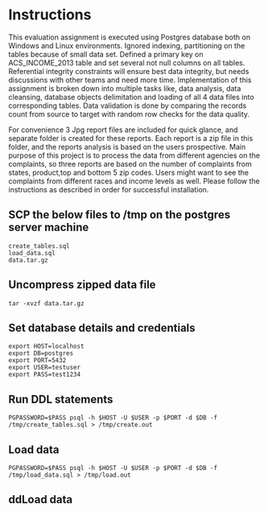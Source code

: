# Instructions
This evaluation assignment is executed using Postgres database both on Windows and Linux environments.  Ignored indexing, partitioning on the tables because of small data set.  Defined a primary key on ACS_INCOME_2013 table and set several not null columns on all tables.  Referential integrity constraints will ensure best data integrity, but needs discussions with other teams and need more time.
Implementation of this assignment is broken down into multiple tasks like, data analysis, data cleansing, database objects delimitation and loading of all 4 data files into corresponding tables. Data validation is done by comparing the records count from source to target with random row checks for the data quality.

For convenience 3 Jpg report files are included for quick glance, and separate folder is created for these reports.  Each report is a zip file in this folder, and the reports analysis is based on the users prospective.  Main purpose of this project is to process the data from different agencies on the complaints, so three reports are based on the number of complaints from states, product,top and bottom 5 zip codes.  Users might want to see the complaints from different races and income levels as well.  Please follow the instructions as described in order for successful installation.
## SCP the below files to /tmp on the postgres server machine
```
create_tables.sql
load_data.sql
data.tar.gz
```

## Uncompress zipped data file
```
tar -xvzf data.tar.gz
```

## Set database details and credentials
```
export HOST=localhost
export DB=postgres
export PORT=5432
export USER=testuser
export PASS=test1234
```

## Run DDL statements
```
PGPASSWORD=$PASS psql -h $HOST -U $USER -p $PORT -d $DB -f /tmp/create_tables.sql > /tmp/create.out
```

## Load data
```
PGPASSWORD=$PASS psql -h $HOST -U $USER -p $PORT -d $DB -f /tmp/load_data.sql > /tmp/load.out
```

## ddLoad data
```
